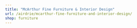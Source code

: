 ```yaml
---
title: "McArthur Fine Furniture & Interior Design"
url: /airdrie/mcarthur-fine-furniture-and-interior-design/
shop: furniture
---
```

